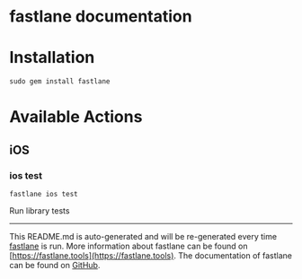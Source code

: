 fastlane documentation
================
# Installation
```
sudo gem install fastlane
```
# Available Actions
## iOS
### ios test
```
fastlane ios test
```
Run library tests

----

This README.md is auto-generated and will be re-generated every time [fastlane](https://fastlane.tools) is run.
More information about fastlane can be found on [https://fastlane.tools](https://fastlane.tools).
The documentation of fastlane can be found on [GitHub](https://github.com/fastlane/fastlane/tree/master/fastlane).
